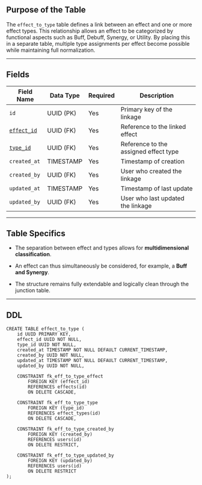 ## Purpose of the Table

The `effect_to_type` table defines a link between an effect and one or more effect types. This relationship allows an effect to be categorized by functional aspects such as Buff, Debuff, Synergy, or Utility. By placing this in a separate table, multiple type assignments per effect become possible while maintaining full normalization.

---

## Fields

| Field Name                                 | Data Type | Required | Description                           |
| ------------------------------------------ | --------- | -------- | ------------------------------------- |
| `id`                                       | UUID (PK) | Yes      | Primary key of the linkage            |
| [`effect_id`](Table%20-%20effects.md)      | UUID (FK) | Yes      | Reference to the linked effect        |
| [`type_id`](Table%20-%20effect_to_type.md) | UUID (FK) | Yes      | Reference to the assigned effect type |
| `created_at`                               | TIMESTAMP | Yes      | Timestamp of creation                 |
| `created_by`                               | UUID (FK) | Yes      | User who created the linkage          |
| `updated_at`                               | TIMESTAMP | Yes      | Timestamp of last update              |
| `updated_by`                               | UUID (FK) | Yes      | User who last updated the linkage     |

---

## Table Specifics

- The separation between effect and types allows for **multidimensional classification**.
    
- An effect can thus simultaneously be considered, for example, a **Buff and Synergy**.
    
- The structure remains fully extendable and logically clean through the junction table.
    

---

## DDL

```
CREATE TABLE effect_to_type (
    id UUID PRIMARY KEY,
    effect_id UUID NOT NULL,
    type_id UUID NOT NULL,
    created_at TIMESTAMP NOT NULL DEFAULT CURRENT_TIMESTAMP,
    created_by UUID NOT NULL,
    updated_at TIMESTAMP NOT NULL DEFAULT CURRENT_TIMESTAMP,
    updated_by UUID NOT NULL,

    CONSTRAINT fk_eff_to_type_effect
        FOREIGN KEY (effect_id)
        REFERENCES effects(id)
        ON DELETE CASCADE,

    CONSTRAINT fk_eff_to_type_type
        FOREIGN KEY (type_id)
        REFERENCES effect_types(id)
        ON DELETE CASCADE,

    CONSTRAINT fk_eff_to_type_created_by
        FOREIGN KEY (created_by)
        REFERENCES users(id)
        ON DELETE RESTRICT,

    CONSTRAINT fk_eff_to_type_updated_by
        FOREIGN KEY (updated_by)
        REFERENCES users(id)
        ON DELETE RESTRICT
);
```